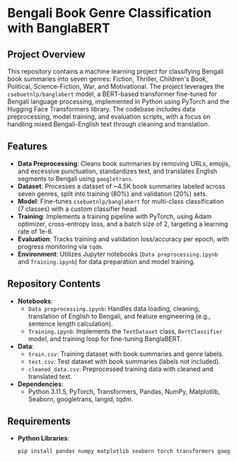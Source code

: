 # Bengali Book Genre Classification with BanglaBERT

## Project Overview
This repository contains a machine learning project for classifying Bengali book summaries into seven genres: Fiction, Thriller, Children's Book, Political, Science-Fiction, War, and Motivational. The project leverages the `csebuetnlp/banglabert` model, a BERT-based transformer fine-tuned for Bengali language processing, implemented in Python using PyTorch and the Hugging Face Transformers library. The codebase includes data preprocessing, model training, and evaluation scripts, with a focus on handling mixed Bengali-English text through cleaning and translation.

## Features
- **Data Preprocessing**: Cleans book summaries by removing URLs, emojis, and excessive punctuation, standardizes text, and translates English segments to Bengali using `googletrans`.
- **Dataset**: Processes a dataset of ~4.5K book summaries labeled across seven genres, split into training (80%) and validation (20%) sets.
- **Model**: Fine-tunes `csebuetnlp/banglabert` for multi-class classification (7 classes) with a custom classifier head.
- **Training**: Implements a training pipeline with PyTorch, using Adam optimizer, cross-entropy loss, and a batch size of 2, targeting a learning rate of 1e-6.
- **Evaluation**: Tracks training and validation loss/accuracy per epoch, with progress monitoring via `tqdm`.
- **Environment**: Utilizes Jupyter notebooks (`Data preprocessing.ipynb` and `Training.ipynb`) for data preparation and model training.

## Repository Contents
- **Notebooks**:
  - `Data preprocessing.ipynb`: Handles data loading, cleaning, translation of English to Bengali, and feature engineering (e.g., sentence length calculation).
  - `Training.ipynb`: Implements the `TextDataset` class, `BertClassifier` model, and training loop for fine-tuning BanglaBERT.
- **Data**:
  - `train.csv`: Training dataset with book summaries and genre labels.
  - `test.csv`: Test dataset with book summaries (labels not included).
  - `cleaned_data.csv`: Preprocessed training data with cleaned and translated text.
- **Dependencies**:
  - Python 3.11.5, PyTorch, Transformers, Pandas, NumPy, Matplotlib, Seaborn, googletrans, langid, tqdm.

## Requirements
- **Python Libraries**:
  ```bash
  pip install pandas numpy matplotlib seaborn torch transformers googletrans==4.0.0-rc1 langid tqdm
